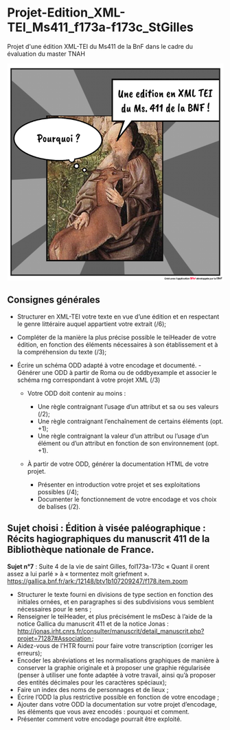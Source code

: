 # Projet-Edition_XML-TEI_Ms411_f173a-f173c_StGilles

Projet d'une édition XML-TEI du Ms411 de la BnF dans le cadre du évaluation du master TNAH

![Edition logo](img/BDNF-stGilles.png)

## Consignes générales

* Structurer en XML-TEI votre texte en vue d’une édition et en respectant le genre littéraire auquel appartient votre extrait (/6);

* Compléter de la manière la plus précise possible le teiHeader de votre édition, en fonction des éléments nécessaires à son établissement et à la compréhension du texte (/3);

* Écrire un schéma ODD adapté à votre encodage et documenté. 	- Générer une ODD à partir de Roma ou de oddbyexample et associer le schéma rng correspondant à votre projet XML (/3)
	- Votre ODD doit contenir au moins :
		- Une règle contraignant l’usage d’un attribut et sa ou ses valeurs (/2);
		- Une règle contraignant l’enchaînement de certains éléments (opt. +1);
		- Une règle contraignant la valeur d’un attribut ou l’usage d’un élément ou d’un attribut en fonction de son environnement (opt. +1).
		
	- À partir de votre ODD, générer la documentation HTML de votre projet.
		- Présenter en introduction votre projet et ses exploitations possibles (/4);
		- Documenter le fonctionnement de votre encodage et vos choix de balises (/2). 
    
    
## Sujet choisi : Édition à visée paléographique : Récits hagiographiques du manuscrit 411 de la Bibliothèque nationale de France.

**Sujet n°7** : Suite 4 de la vie de saint Gilles,
fol173a-173c  « Quant il orent assez a lui parlé » à « tormentez molt griefment ».
https://gallica.bnf.fr/ark:/12148/btv1b107209247/f178.item.zoom 

* Structurer le texte fourni en divisions de type section en fonction des initiales ornées, et en paragraphes si des subdivisions vous semblent nécessaires pour le sens ;
* Renseigner le teiHeader, et plus précisément le msDesc à l’aide de la notice Gallica du manuscrit 411 et de la notice Jonas : http://jonas.irht.cnrs.fr/consulter/manuscrit/detail_manuscrit.php?projet=71287#Association ;
* Aidez-vous de l'HTR fourni pour faire votre transcription (corriger les erreurs);
* Encoder les abréviations et les normalisations graphiques de manière à conserver la graphie originale et à proposer une graphie régularisée (penser à utiliser une fonte adaptée à votre travail, ainsi qu’à proposer des entités décimales pour les caractères spéciaux);
* Faire un index des noms de personnages et de lieux ;
* Écrire l’ODD la plus restrictive possible en fonction de votre encodage ;
* Ajouter dans votre ODD la documentation sur votre projet d’encodage, les éléments que vous avez encodés : pourquoi et comment.
* Présenter comment votre encodage pourrait être exploité.


